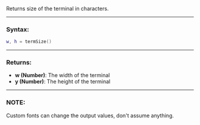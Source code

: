 Returns size of the terminal in characters.

---

### Syntax:
```Lua
w, h = termSize()
```

---

### Returns:

* **w (Number)**: The width of the terminal
* **y (Number)**: The height of the terminal

---

### NOTE:

Custom fonts can change the output values, don't assume anything.